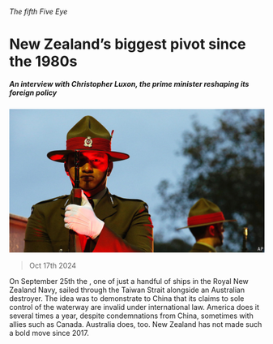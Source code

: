 ###### The fifth Five Eye

# New Zealand’s biggest pivot since the 1980s 

##### An interview with Christopher Luxon, the prime minister reshaping its foreign policy 

![image](images/20241019_ASP001.jpg) 

> Oct 17th 2024 

On September 25th the , one of just a handful of ships in the Royal New Zealand Navy, sailed through the Taiwan Strait alongside an Australian destroyer. The idea was to demonstrate to China that its claims to sole control of the waterway are invalid under international law. America does it several times a year, despite condemnations from China, sometimes with allies such as Canada. Australia does, too. New Zealand has not made such a bold move since 2017.

